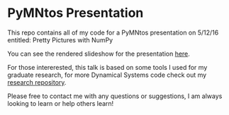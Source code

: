 # PyMNtos Presentation

This repo contains all of my code for a PyMNtos presentation on 5/12/16 entitled: Pretty Pictures with NumPy

You can see the rendered slideshow for the presentation [here](http://www.evanoman.com/Presentations/PyMNtosPresentation.html).

For those intererested, this talk is based on some tools I used for my graduate research, for more Dynamical Systems code check out my [research repository](https://github.com/EvanOman/Dynamical-Systems-Research).

Please free to contact me with any questions or suggestions, I am always looking to learn or help others learn!
